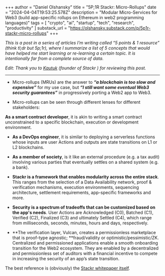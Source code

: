 +++
author = "Daniel Olshansky"
title = "5P;1R Stackr: Micro-Rollups"
date = "2024-04-04T19:53:25.578Z"
description = "Modular Micro-Services for Web3 (build app-specific rollups on Ethereum in web2 programming languages)"
tags = [
    "crypto", "ai", "startup", "tech", "research", "productivity"
]
substack_url = "https://olshansky.substack.com/p/5p1r-stackr-micro-rollups"
+++

_This is a post in a series of articles I’m writing called “5 points & 1 resource” (think tl;dr but 5p;1r), where I summarize a list of 5 concepts that would have helped me start learning or re-learning a certain topic. It is intentionally far from a complete source of data._

_Edit: Thank you to [Kautuk](https://twitter.com/Kautukkundan) (founder of Stackr ) for reviewing this post._

---

- Micro-rollups (MRUs) are the answer to **_“a blockchain is too slow and expensive”_** for my use case, but **_“I still want some eventual Web3 security guarantees”_** in progressively porting a Web2 app to Web3.

- Micro-rollups can be seen through different lenses for different stakeholders:

**As a smart contract developer**, it is akin to writing a smart contract unconstrained to a specific blockchain, execution or development environment.

- **As a DevOps engineer**, it is similar to deploying a serverless functions whose inputs are user Actions and outputs are state transitions on L1 or L2 blockchains.

- **As a member of society**, is it like an external procedure (e.g. a tax audit) involving various parties that eventually settles on a shared system (e.g. a bank).

- **Stackr is a framework that enables modularity across the entire stack**. This ranges from the selection of a Data Availability network, proof & verification mechanisms, execution environments, sequencing architecture, settlement requirements, app-specific frameworks and more.

- **Security is a spectrum of tradeoffs that can be customized based on the app's needs**. User Actions are Acknowledged (C0), Batched (C1), Verified (C2), Finalized (C3) and ultimately Settled (C4), which range from milliseconds, seconds, minutes, hours and days, respectively.

- **The verification layer, Vulcan, creates a permissionless marketplace that is proof-type agnostic; **fraud/validity or optimistic/pessimistic/ZK. Centralized and permissioned applications enable a smooth onboarding transition for the Web2 ecosystem. They are enabled by a decentralized and permissionless set of auditors with a financial incentive to compete in increasing the security of an app’s state transition.

The best reference is (obviously) the [Stackr whitepaper itself](http://litepaper.stf.xyz).
